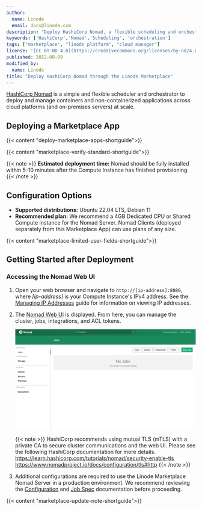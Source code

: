 ```yaml
---
author:
  name: Linode
  email: docs@linode.com
description: "Deploy HashiCorp Nomad, a flexible scheduling and orchestration for diverse workloads, on a Linode Compute Instance.'"
keywords: ['HashiCorp','Nomad','Scheduling', 'orchestration']
tags: ["marketplace", "linode platform", "cloud manager"]
license: '[CC BY-ND 4.0](https://creativecommons.org/licenses/by-nd/4.0)'
published: 2022-08-09
modified_by:
  name: Linode
title: "Deploy HashiCorp Nomad through the Linode Marketplace"
---
```


[HashiCorp Nomad](https://www.nomadproject.io/) is a simple and flexible scheduler and orchestrator to deploy and manage containers and non-containerized applications across cloud platforms (and on-premises servers) at scale.

## Deploying a Marketplace App

{{< content "deploy-marketplace-apps-shortguide">}}

{{< content "marketplace-verify-standard-shortguide">}}

{{< note >}}
**Estimated deployment time:** Nomad should be fully installed within 5-10 minutes after the Compute Instance has finished provisioning.
{{< /note >}}

## Configuration Options

- **Supported distributions:** Ubuntu 22.04 LTS, Debian 11
- **Recommended plan:** We recommend a 4GB Dedicated CPU or Shared Compute instance for the Nomad Server. Nomad Clients (deployed separately from this Marketplace App) can use plans of any size.

{{< content "marketplace-limited-user-fields-shortguide">}}

## Getting Started after Deployment

### Accessing the Nomad Web UI

1. Open your web browser and navigate to `http://[ip-address]:8080`, where *[ip-address]* is your Compute Instance's IPv4 address. See the [Managing IP Addresses](/docs/products/compute/compute-instances/guides/manage-ip-addresses/) guide for information on viewing IP addresses.

1. The [Nomad Web UI](https://learn.hashicorp.com/collections/nomad/web-ui) is displayed. From here, you can manage the cluster, jobs, integrations, and ACL tokens.

    ![Screenshot of the Nomad Web UI](nomad-webUI.jpg)

    {{< note >}}
    HashiCorp recommends using mutual TLS (mTLS) with a private CA to secure cluster communications and the web UI. Please see the following HashiCorp documentation for more details.
    https://learn.hashicorp.com/tutorials/nomad/security-enable-tls
    https://www.nomadproject.io/docs/configuration/tls#http
    {{< /note >}}

1. Additional configurations are required to use the Linode Marketplace Nomad Server in a production environment. We recommend reviewing the [Configuration](https://www.nomadproject.io/docs/configuration) and [Job Spec](https://www.nomadproject.io/docs/job-specification) documentation before proceeding.

{{< content "marketplace-update-note-shortguide">}}
